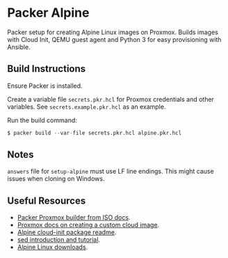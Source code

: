 # Packer Alpine

Packer setup for creating Alpine Linux images on Proxmox.
Builds images with Cloud Init, QEMU guest agent and Python 3 for easy provisioning with Ansible.

## Build Instructions

Ensure Packer is installed.

Create a variable file `secrets.pkr.hcl` for Proxmox credentials and other variables.
See `secrets.example.pkr.hcl` as an example.

Run the build command:

```s
$ packer build --var-file secrets.pkr.hcl alpine.pkr.hcl
```

## Notes

`answers` file for `setup-alpine` must use LF line endings.
This might cause issues when cloning on Windows.

## Useful Resources

* [Packer Proxmox builder from ISO docs](https://www.packer.io/docs/builders/proxmox/iso).
* [Proxmox docs on creating a custom cloud image](https://pve.proxmox.com/wiki/Cloud-Init_FAQ#Creating_a_custom_cloud_image).
* [Alpine cloud-init package readme](https://git.alpinelinux.org/aports/tree/community/cloud-init/README.Alpine).
* [sed introduction and tutorial](https://www.grymoire.com/Unix/Sed.html).
* [Alpine Linux downloads](https://www.alpinelinux.org/downloads/).
